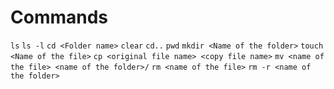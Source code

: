 # Commands
`ls`
`ls -l`
`cd <Folder name>`
`clear`
`cd..`
`pwd`
`mkdir <Name of the folder>`
`touch <Name of the file>`
`cp <original file name> <copy file name>`
`mv <name of the file> <name of the folder>/`
`rm <name of the file>`
`rm -r <name of the folder>`